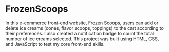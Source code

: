 # FrozenScoops
In this e-commerce front-end website, Frozen Scoops, users can add or delete ice creams (cones, flavor scoops, toppings) to the cart according to their preferences. I also created a notification badge to count the total number of ice creams selected. This project was built using HTML, CSS, and JavaScript to test my core front-end skills.

